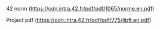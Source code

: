42 norm (https://cdn.intra.42.fr/pdf/pdf/1065/norme.en.pdf)

Project pdf (https://cdn.intra.42.fr/pdf/pdf/775/libft.en.pdf)
